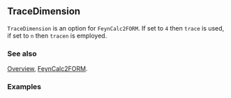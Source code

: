 ## TraceDimension

`TraceDimension` is an option for `FeynCalc2FORM`. If set to `4` then `trace` is used, if set to `n` then `tracen` is employed.

### See also

[Overview](Extra/FeynCalc.md), [FeynCalc2FORM](FeynCalc2FORM.md).

### Examples